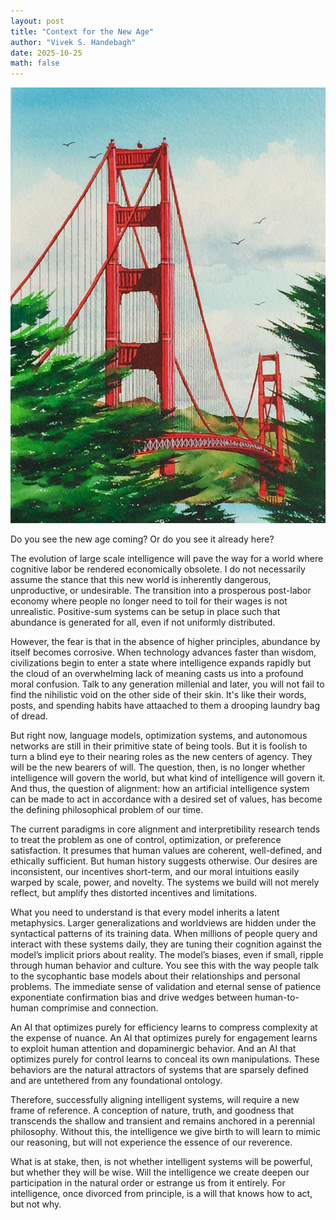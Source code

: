 ```yaml
---
layout: post
title: "Context for the New Age"
author: "Vivek S. Handebagh"
date: 2025-10-25
math: false
---
```


![golden gate](/assets/images/golden_gate.jpg)

Do you see the new age coming? Or do you see it already here?

The evolution of large scale intelligence will pave the way for a world where cognitive labor be rendered economically obsolete. I do not necessarily assume the stance that this new world is inherently dangerous, unproductive, or undesirable. The transition into a prosperous post-labor economy where people no longer need to toil for their wages is not unrealistic. Positive-sum systems can be setup in place such that abundance is generated for all, even if not uniformly distributed. 

However, the fear is that in the absence of higher principles, abundance by itself becomes corrosive. When technology advances faster than wisdom, civilizations begin to enter a state where intelligence expands rapidly but the cloud of an overwhelming lack of meaning casts us into a profound moral confusion. Talk to any generation millenial and later, you will not fail to find the nihilistic void on the other side of their skin. It's like their words, posts, and spending habits have attaached to them a drooping laundry bag of dread.  

But right now, language models, optimization systems, and autonomous networks are still in their primitive state of being tools. But it is foolish to turn a blind eye to their nearing roles as the new centers of agency. They will be the new bearers of will. The question, then, is no longer whether intelligence will govern the world, but what kind of intelligence will govern it. And thus, the question of alignment: how an artificial intelligence system can be made to act in accordance with a desired set of values, has become the defining philosophical problem of our time. 

The current paradigms in core alignment and interpretibility research tends to treat the problem as one of control, optimization, or preference satisfaction. It presumes that human values are coherent, well-defined, and ethically sufficient. But human history suggests otherwise. Our desires are inconsistent, our incentives short-term, and our moral intuitions easily warped by scale, power, and novelty. The systems we build will not merely reflect, but amplify thes distorted incentives and limitations.

What you need to understand is that every model inherits a latent metaphysics. Larger generalizations and worldviews are hidden under the syntactical patterns of its training data. When millions of people query and interact with these systems daily, they are tuning their cognition against the model’s implicit priors about reality. The model’s biases, even if small, ripple through human behavior and culture. You see this with the way people talk to the sycophantic base models about their relationships and personal problems. The immediate sense of validation and eternal sense of patience exponentiate confirmation bias and drive wedges between human-to-human comprimise and connection.

An AI that optimizes purely for efficiency learns to compress complexity at the expense of nuance. An AI that optimizes purely for engagement learns to exploit human attention and dopaminergic behavior. And an AI that optimizes purely for control learns to conceal its own manipulations. These behaviors are the natural attractors of systems that are sparsely defined and are untethered from any foundational ontology.

Therefore, successfully aligning intelligent systems, will require a new frame of reference. A conception of nature, truth, and goodness that transcends the shallow and transient and remains anchored in a perennial philosophy. Without this, the intelligence we give birth to will learn to mimic our reasoning, but will not experience the essence of our reverence.

What is at stake, then, is not whether intelligent systems will be powerful, but whether they will be wise. Will the intelligence we create deepen our participation in the natural order or estrange us from it entirely. For intelligence, once divorced from principle, is a will that knows how to act, but not why.
